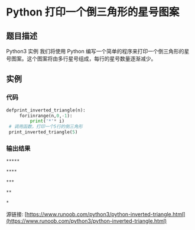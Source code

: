 # Python 打印一个倒三角形的星号图案

## 题目描述
Python3 实例
我们将使用 Python 编写一个简单的程序来打印一个倒三角形的星号图案。这个图案将由多行星号组成，每行的星号数量逐渐减少。

## 实例
### 代码
```python
defprint_inverted_triangle(n):
     foriinrange(n,0,-1):
         print('*'* i)
 # 调用函数，打印一个5行的倒三角形
 print_inverted_triangle(5)
```
### 输出结果
```
*****
****
***
**
*
```
源链接: [https://www.runoob.com/python3/python-inverted-triangle.html](https://www.runoob.com/python3/python-inverted-triangle.html)